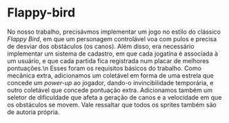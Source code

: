 # Flappy-bird
No nosso trabalho, precisávmos implementar um jogo no estilo do clássico _Flappy Bird_, em que um personagem controlável voa com pulos e precisa de desviar dos obstáculos (os canos). Além disso, era necessário implementar um sistema de cadastro, em que cada jogatina é associada à um usuário, e que cada partida fica registrada num placar de melhores pontuações.\n
Esses foram os requisitos básicos do trabalho. Como mecânica extra, adicionamos um coletável em forma de uma estrela que concede um _power-up_ ao jogador, dando-o invincibilidade temporária, e outro coletável que concede pontuação extra. Adicionamos também um seletor de dificuldade que afeta a geração de canos e a velocidade em que os obstáculos se movem. Vale ressaltar que todos os sprites também são de autoria própria.